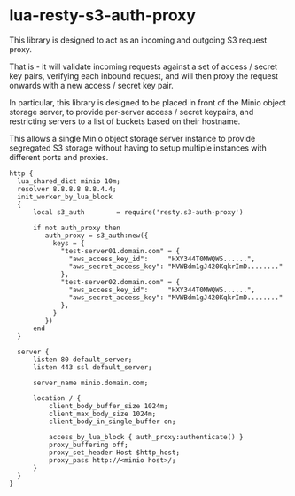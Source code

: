 # lua-resty-s3-auth-proxy
This library is designed to act as an incoming and outgoing S3 request proxy.

That is - it will validate incoming requests against a set of access / secret key pairs, verifying each inbound request, and will then proxy the request onwards with a new access / secret key pair.

In particular, this library is designed to be placed in front of the Minio object storage server, to provide per-server access / secret keypairs, and restricting servers to a list of buckets based on their hostname.

This allows a single Minio object storage server instance to provide segregated S3 storage without having to setup multiple instances with different ports and proxies.

```
http {
  lua_shared_dict minio 10m;
  resolver 8.8.8.8 8.8.4.4;
  init_worker_by_lua_block
  {
      local s3_auth        = require('resty.s3-auth-proxy')

      if not auth_proxy then
         auth_proxy = s3_auth:new({
           keys = {
             "test-server01.domain.com" = {
               "aws_access_key_id":     "HXY344T0MWQW5......",
               "aws_secret_access_key": "MVWBdm1gJ420KqkrImD........"
             },
             "test-server02.domain.com" = {
               "aws_access_key_id":     "HXY344T0MWQW5......",
               "aws_secret_access_key": "MVWBdm1gJ420KqkrImD........"
             },
           }
         })
      end
  }

  server {
      listen 80 default_server;
      listen 443 ssl default_server;

      server_name minio.domain.com;

      location / {
          client_body_buffer_size 1024m;
          client_max_body_size 1024m;
          client_body_in_single_buffer on;

          access_by_lua_block { auth_proxy:authenticate() }
          proxy_buffering off;
          proxy_set_header Host $http_host;
          proxy_pass http://<minio host>/;
      }
  }
}

```
